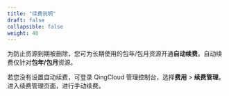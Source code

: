 ```yaml
---
title: "续费说明"
draft: false
collapsible: false
weight: 40
---
```


为防止资源到期被删除，您可为长期使用的包年/包月资源开通**自动续费**。自动续费仅针对**包年/包月**资源。

若您没有设置自动续费，可登录 QingCloud 管理控制台，选择**费用** > **续费管理**，进入续费管理页面，进行手动续费。





